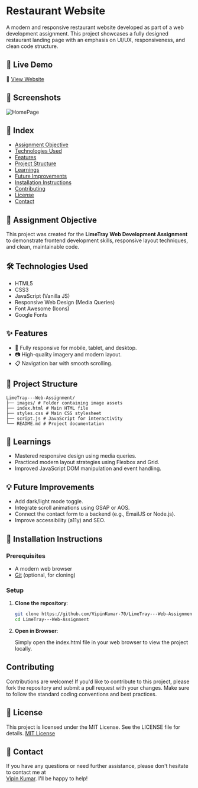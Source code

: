 # Restaurant Website

A modern and responsive restaurant website developed as part of a web development assignment. This project showcases a fully designed restaurant landing page with an emphasis on UI/UX, responsiveness, and clean code structure.

## 🚀 Live Demo

🔗 [View Website](https://lime-tray-web-assignment.vercel.app/)

## 📸 Screenshots

![HomePage](https://github.com/user-attachments/assets/57579165-da64-47a1-a77e-7bef649f8485)

## 📑 Index

- [Assignment Objective](#-assignment-objective)
- [Technologies Used](#-technologies-used)
- [Features](#-features)
- [Project Structure](#-project-structure)
- [Learnings](#-learnings)
- [Future Improvements](#-future-improvements)
- [Installation Instructions](#-installation-instructions)
- [Contributing](#-contributing)
- [License](#-license)
- [Contact](#-contact)

## 📌 Assignment Objective

This project was created for the **LimeTray Web Development Assignment** to demonstrate frontend development skills, responsive layout techniques, and clean, maintainable code.

## 🛠️ Technologies Used

- HTML5
- CSS3
- JavaScript (Vanilla JS)
- Responsive Web Design (Media Queries)
- Font Awesome (Icons)
- Google Fonts

## ✨ Features

- 📱 Fully responsive for mobile, tablet, and desktop.
- 📷 High-quality imagery and modern layout.
- 📋 Navigation bar with smooth scrolling.

## 📂 Project Structure

```
LimeTray---Web-Assignment/
├── images/ # Folder containing image assets
├── index.html # Main HTML file
├── styles.css # Main CSS stylesheet
├── script.js # JavaScript for interactivity
└── README.md # Project documentation
```

## 🧠 Learnings

- Mastered responsive design using media queries.
- Practiced modern layout strategies using Flexbox and Grid.
- Improved JavaScript DOM manipulation and event handling.

## 💡 Future Improvements

- Add dark/light mode toggle.
- Integrate scroll animations using GSAP or AOS.
- Connect the contact form to a backend (e.g., EmailJS or Node.js).
- Improve accessibility (a11y) and SEO.

## 🔧 Installation Instructions

### Prerequisites

- A modern web browser
- [Git](https://git-scm.com/) (optional, for cloning)

### Setup

1. **Clone the repository**:

   ```bash
   git clone https://github.com/VipinKumar-70/LimeTray---Web-Assignment.git
   cd LimeTray---Web-Assignment
   ```

2. **Open in Browser**:

   Simply open the index.html file in your web browser to view the project locally.

## Contributing

Contributions are welcome! If you'd like to contribute to this project, please fork the repository and submit a pull request with your changes. Make sure to follow the standard coding conventions and best practices.

## 📜 License

This project is licensed under the MIT License. See the LICENSE file for details. [MIT License](LICENSE)

## 📩 Contact

If you have any questions or need further assistance, please don't hesitate to contact me at  
[Vipin Kumar](mailto:vipin70kr@gmail.com). I'll be happy to help!
